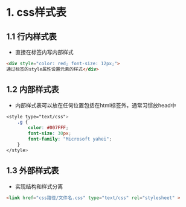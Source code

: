 # 1. css样式表
## 1.1 行内样式表
+ 直接在标签内写内部样式
```html
<div style="color: red; font-size: 12px;">
通过标签的style属性设置元素的样式</div>
```
 
 ## 1.2 内部样式表
 + 内部样式表可以放在任何位置包括在html标签外，通常习惯放head中
```css
<style type="text/css">
    .g {
        color: #007FFF;
        font-size: 30px;
        font-family: "Microsoft yahei";
    }
</style>
```
## 1.3 外部样式表
+ 实现结构和样式分离
```html
<link href="css路径/文件名.css" type="text/css" rel="stylesheet" >
```